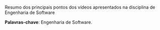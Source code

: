 Resumo dos principais pontos dos vídeos apresentados na disciplina de Engenharia de Software

**Palavras-chave**: Engenharia de Software.

